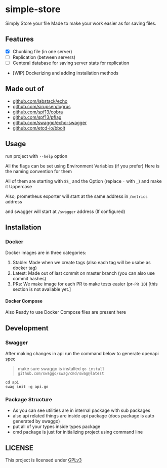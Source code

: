 # simple-store

Simply Store your file
Made to make your work easier as for saving files.

## Features

- [x] Chunking file (in one server)
- [ ] Replication (between servers)
- [ ] Centeral database for saving server stats for replication
- [WIP] Dockerizing and adding installation methods

## Made out of

- [github.com/labstack/echo](https://github.com/labstack/echo)
- [github.com/sirupsen/logrus](https://github.com/sirupsen/logrus)
- [github.com/spf13/cobra](https://github.com/spf13/cobra)
- [github.com/spf13/pflag](https://github.com/spf13/cobra)
- [github.com/swaggo/echo-swagger](https://github.com/swaggo/echo-swagger)
- [github.com/etcd-io/bbolt](https://github.com/etcd-io/bbolt)

## Usage

run project with `--help` option

All the flags can be set using Environment Variables (if you prefer) Here is the naming convention for them

All of them are starting with `SS_` and the Option (replace `-` with `_`) and make it Uppercase

Also, prometheus exporter will start at the same address in `/metrics` address

and swagger will start at `/swagger` address (If configured)

## Installation

### Docker

Docker images are in three categories:

1. Stable: Made when we create tags (also each tag will be usabe as docker tag)
2. Latest: Made out of last commit on master branch (you can also use commit hashes)
3. PRs: We make image for each PR to make tests easier (pr-`PR ID`) [this section is not available yet.]

#### Docker Compose

Also Ready to use Docker Compose files are present here

## Development

### Swagger

After making changes in api run the command below to generate openapi spec

> make sure swaggo is installed `go install github.com/swaggo/swag/cmd/swag@latest`

```shell
cd api
swag init -g api.go
```

### Package Structure

- As you can see utilities are in internal package with sub packages
- also api related things are inside api package (docs package is auto generated by swaggo)
- put all of your types inside types package
- cmd package is just for initializing project using command line

## LICENSE

This project is licensed under [GPLv3](./LICENSE)
